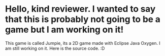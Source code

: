 # Hello, kind reviewer. I wanted to say that this is probably not going to be a game but I am working on it!

This game is called Jumpie, its a 2D game made with Eclipse Java Oxygen. I am still working on it. Here is the source code. :D
